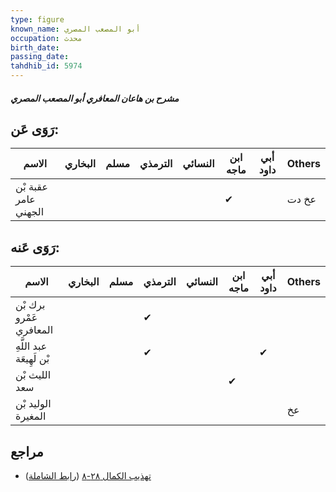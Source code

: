 ```yaml
---
type: figure
known_name: أبو المصعب المصري
occupation: محدث
birth_date:
passing_date:
tahdhib_id: 5974
---
```

##### مشرح بن هاعان المعافري أبو المصعب المصري

## رَوَى عَن:
| الاسم                | البخاري | مسلم | الترمذي | النسائي | ابن ماجه | أبي داود | Others |
| -------------------- | ------- | ---- | ------- | ------- | -------- | -------- | ------ |
| عقبة بْن عامر الجهني |         |      |         |         | ✔        |          | عخ دت  |
## رَوَى عَنه:
| الاسم                    | البخاري | مسلم | الترمذي | النسائي | ابن ماجه | أبي داود | Others |
| ------------------------ | ------- | ---- | ------- | ------- | -------- | -------- | ------ |
| برك بْن عَمْرو المعافري  |         |      | ✔       |         |          |          |        |
| عبد اللَّهِ بْن لَهِيعَة |         |      | ✔       |         |          | ✔        |        |
| الليث بْن سعد            |         |      |         |         | ✔        |          |        |
| الوليد بْن المغيرة       |         |      |         |         |          |          | عخ     |
## مراجع
- [تهذيب الكمال ٢٨-٨](obsidian://open?vault=Tahdhib-al-Kamal&file=Figures/٥٩٧٤-مشرح%20بن%20هاعان%20المعافري%20أبو%20المصعب%20المصري) ([رابط الشاملة](https://shamela.ws/book/3722/14983))